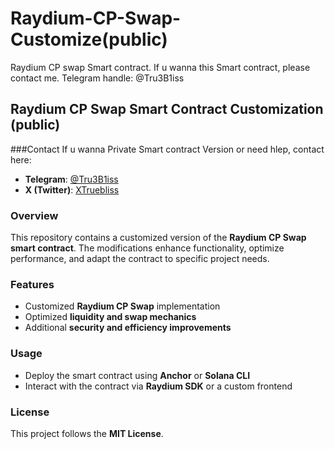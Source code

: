 # Raydium-CP-Swap-Customize(public)
Raydium CP swap Smart contract. 
If u wanna this Smart contract, please contact me.
Telegram handle: @Tru3B1iss

## Raydium CP Swap Smart Contract Customization  (public)

###Contact
If u wanna Private Smart contract Version or need hlep, contact here:

- **Telegram**: [@Tru3B1iss](https://t.me/Tru3B1iss)  
- **X (Twitter)**: [XTruebliss](https://x.com/XTruebliss)  

### Overview  
This repository contains a customized version of the **Raydium CP Swap smart contract**. The modifications enhance functionality, optimize performance, and adapt the contract to specific project needs.  

### Features  
- Customized **Raydium CP Swap** implementation  
- Optimized **liquidity and swap mechanics**  
- Additional **security and efficiency improvements**  

### Usage  
- Deploy the smart contract using **Anchor** or **Solana CLI**  
- Interact with the contract via **Raydium SDK** or a custom frontend  


### License  
This project follows the **MIT License**.  
